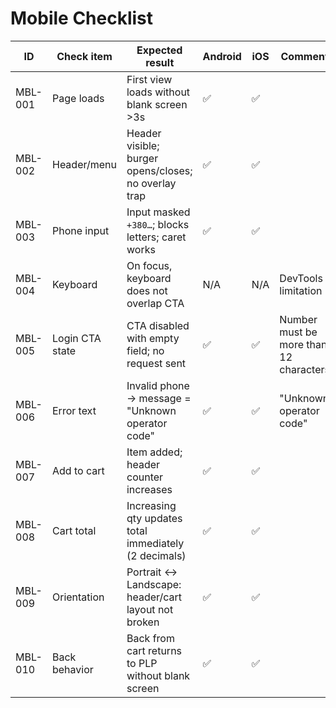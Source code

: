 # Mobile Checklist

| ID | Check item | Expected result | Android | iOS | Comment |
| --- | --- | --- | --- | --- | --- |
| MBL-001 | Page loads | First view loads without blank screen >3s | ✅ | ✅ | |
| MBL-002 | Header/menu | Header visible; burger opens/closes; no overlay trap | ✅ | ✅ | |
| MBL-003 | Phone input | Input masked `+380…`; blocks letters; caret works | ✅ | ✅ | |
| MBL-004 | Keyboard | On focus, keyboard does not overlap CTA | N/A | N/A | DevTools limitation |
| MBL-005 | Login CTA state | CTA disabled with empty field; no request sent | ✅ | ✅ | Number must be more than 12 characters |
| MBL-006 | Error text | Invalid phone → message = "Unknown operator code" | ✅ | ✅ | "Unknown operator code" |
| MBL-007 | Add to cart | Item added; header counter increases | ✅ | ✅ | |
| MBL-008 | Cart total | Increasing qty updates total immediately (2 decimals) | ✅ | ✅ | |
| MBL-009 | Orientation | Portrait ↔ Landscape: header/cart layout not broken | ✅ | ✅ | |
| MBL-010 | Back behavior | Back from cart returns to PLP without blank screen | ✅ | ✅ | |
